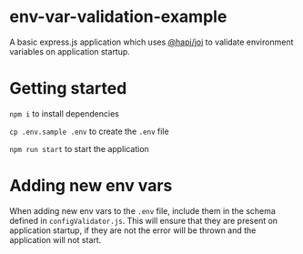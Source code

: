 # env-var-validation-example

A basic express.js application which uses [@hapi/joi](https://www.npmjs.com/package/@hapi/joi) to validate environment variables on application startup. 

# Getting started

`npm i` to install dependencies 

`cp .env.sample .env` to create the `.env` file

`npm run start` to start the application

# Adding new env vars

When adding new env vars to the `.env` file, include them in the schema defined in `configValidator.js`. This will ensure that they are present on application startup, if they are not the error will be thrown and the application will not start.
